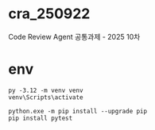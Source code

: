 # cra_250922
Code Review Agent 공통과제 - 2025 10차

# env
```
py -3.12 -m venv venv
venv\Scripts\activate

python.exe -m pip install --upgrade pip
pip install pytest
```